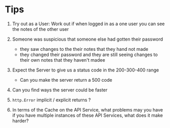# Tips

1. Try out as a User: Work out if when logged in as a one user you can see the notes of the other user

2. Someone was suspicious that someone else had gotten their password

   - they saw changes to the their notes that they hand not made
   - they changed their password and they are still seeing changes to their own notes that they haven't madee

3. Expect the Server to give us a status code in the 200-300-400 range

   - Can you make the server return a 500 code

4. Can you find ways the server could be faster

5. `http.Error` implicit / explicit returns ?

6. In terms of the Cache on the API Service, what problems may you have if you have multiple instances of these API Services, what does it make harder?
